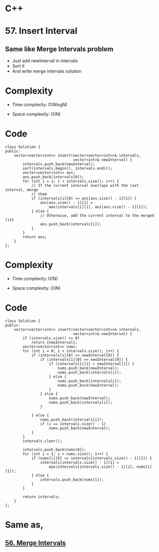 # C++
<!-- Describe your first thoughts on how to solve this problem. -->

# 57. Insert Interval
<!-- Describe your approach to solving the problem. -->
## Same like Merge Intervals problem
- Just add newInterval in intervals 
- Sort it
- And write merge intervals solution

# Complexity
- Time complexity: O(NlogN)
<!-- Add your time complexity here, e.g. $$O(n)$$ -->

- Space complexity: O(N)
<!-- Add your space complexity here, e.g. $$O(n)$$ -->

# Code
```
class Solution {
public:
    vector<vector<int>> insert(vector<vector<int>>& intervals,
                               vector<int>& newInterval) {
        intervals.push_back(newInterval);
        sort(intervals.begin(), intervals.end());
        vector<vector<int>> ans;
        ans.push_back(intervals[0]);
        for (int i = 1; i < intervals.size(); i++) {
            // If the current interval overlaps with the last interval, merge
            // them
            if (intervals[i][0] <= ans[ans.size() - 1][1]) {
                ans[ans.size() - 1][1] =
                    max(intervals[i][1], ans[ans.size() - 1][1]);
            } else {
                // Otherwise, add the current interval to the merged list
                ans.push_back(intervals[i]);
            }
        }
        return ans;
    }
};
```

# Complexity
- Time complexity: O(N)
<!-- Add your time complexity here, e.g. $$O(n)$$ -->

- Space complexity: O(N)
<!-- Add your space complexity here, e.g. $$O(n)$$ -->

# Code
```
class Solution {
public:
    vector<vector<int>> insert(vector<vector<int>>& intervals,
                               vector<int>& newInterval) {
        if (intervals.size() <= 0)
            return {newInterval};
        vector<vector<int>> nums;
        for (int i = 0; i < intervals.size(); i++) {
            if (intervals[i][0] >= newInterval[0]) {
                if (intervals[i][0] == newInterval[0]) {
                    if (intervals[i][1] > newInterval[1]) {
                        nums.push_back(newInterval);
                        nums.push_back(intervals[i]);
                    } else {
                        nums.push_back(intervals[i]);
                        nums.push_back(newInterval);
                    }
                } else {
                    nums.push_back(newInterval);
                    nums.push_back(intervals[i]);
                }

            } else {
                nums.push_back(intervals[i]);
                if (i == intervals.size() - 1)
                    nums.push_back(newInterval);
            }
        }
        intervals.clear();

        intervals.push_back(nums[0]);
        for (int i = 1; i < nums.size(); i++) {
            if (nums[i][0] <= intervals[intervals.size() - 1][1]) {
                intervals[intervals.size() - 1][1] =
                    max(intervals[intervals.size() - 1][1], nums[i][1]);
            } else {
                intervals.push_back(nums[i]);
            }
        }

        return intervals;
    }
};
```
# Same as,
## [56. Merge Intervals](https://leetcode.com/problems/merge-intervals/description/)
